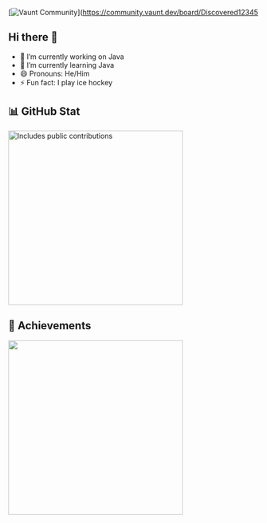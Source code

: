 [![Vaunt Community](https://api.vaunt.dev/v1/github/entities/Discovered12345/badges/community)](https://community.vaunt.dev/board/Discovered12345
## Hi there 👋

- 🔭 I’m currently working on Java
- 🌱 I’m currently learning Java
- 😄 Pronouns: He/Him
- ⚡ Fun fact: I play ice hockey
  
## 📊 GitHub Stat
<p>
    <a href="https://vaunt.dev">
        <img src="https://api.vaunt.dev/v1/github/entities/Discovered12345/contributions?format=svg" width="350" title="Includes public contributions"/>
    </a>
</p>

## 🥇 Achievements
<p>
    <a href="https://community.vaunt.dev/board/Discovered12345/achievements">
        <img src="https://api.vaunt.dev/v1/github/entities/Discovered12345/achievements?format=svg&limit=3" width="350" />
    </a>
</p>

